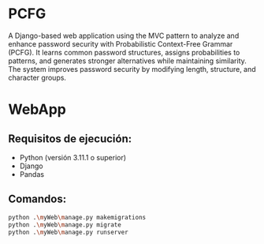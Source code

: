 # PCFG

A Django-based web application using the MVC pattern to analyze and enhance password security with Probabilistic Context-Free Grammar (PCFG). It learns common password structures, assigns probabilities to patterns, and generates stronger alternatives while maintaining similarity. The system improves password security by modifying length, structure, and character groups.



# WebApp

## Requisitos de ejecución:
- Python (versión 3.11.1 o superior)
- Django
- Pandas

## Comandos:

```bash
python .\myWeb\manage.py makemigrations
python .\myWeb\manage.py migrate
python .\myWeb\manage.py runserver

